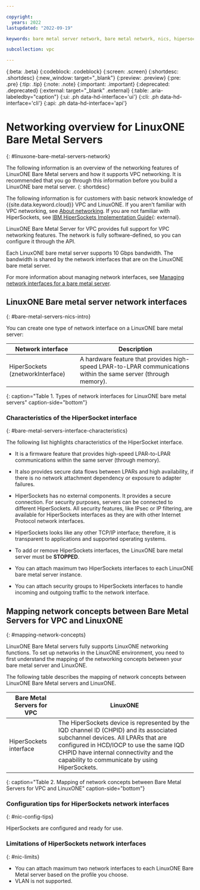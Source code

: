 ```yaml
---

copyright:
  years: 2022
lastupdated: "2022-09-19"

keywords: bare metal server network, bare metal network, nics, hipersocket, network overview

subcollection: vpc

---
```


{:beta: .beta}
{:codeblock: .codeblock}
{:screen: .screen}
{:shortdesc: .shortdesc}
{:new_window: target="_blank"}
{:preview: .preview}
{:pre: .pre}
{:tip: .tip}
{:note: .note}
{:important: .important}
{:deprecated: .deprecated}
{:external: target="_blank" .external}
{:table: .aria-labeledby="caption"}
{:ui: .ph data-hd-interface='ui'}
{:cli: .ph data-hd-interface='cli'}
{:api: .ph data-hd-interface='api'}

# Networking overview for LinuxONE Bare Metal Servers
{: #linuxone-bare-metal-servers-network}


The following information is an overview of the networking features of LinuxONE Bare Metal servers and how it supports VPC networking. It is recommended that you go through this information before you build a LinuxONE bare metal server.
{: shortdesc}


The following information is for customers with basic network knowledge of {{site.data.keyword.cloud}} VPC and LinuxONE. If you aren't familiar with VPC networking, see [About networking](/docs/vpc?topic=vpc-about-networking-for-vpc). If you are not familiar with HiperSockets, see [IBM HiperSockets Implementation Guide](https://www.redbooks.ibm.com/redbooks/pdfs/sg246816.pdf){: external}.

LinuxONE Bare Metal Server for VPC provides full support for VPC networking features. The network is fully software-defined, so you can configure it through the API.

Each LinuxONE bare metal server supports 10 Gbps bandwidth. The bandwidth is shared by the network interfaces that are on the LinuxONE bare metal server.

For more information about managing network interfaces, see [Managing network interfaces for a bare metal server](/docs/vpc?topic=vpc-managing-nic-for-bare-metal-servers).

## LinuxONE Bare metal server network interfaces
{: #bare-metal-servers-nics-intro}

You can create one type of network interface on a LinuxONE bare metal server:

| Network interface | Description |
|-----|-----|
| HiperSockets (znetworkInterface) | A hardware feature that provides high-speed LPAR-to-LPAR communications within the same server (through memory). |
{: caption="Table 1. Types of network interfaces for LinuxONE bare metal servers" caption-side="bottom"}


### Characteristics of the HiperSocket interface
{: #bare-metal-servers-interface-characteristics}

The following list highlights characteristics of the HiperSocket interface.

* It is a firmware feature that provides high-speed LPAR-to-LPAR communications within the same server (through memory).

* It also provides secure data flows between LPARs and high availability, if there is no network attachment dependency or exposure to adapter failures.

* HiperSockets has no external components. It provides a secure connection. For security purposes, servers can be connected to different HiperSockets. All security features, like IPsec or IP filtering, are available for HiperSockets interfaces as they are with other Internet Protocol network interfaces.

* HiperSockets looks like any other TCP/IP interface; therefore, it is transparent to applications and supported operating systems.

* To add or remove HiperSockets interfaces, the LinuxONE bare metal server must be **STOPPED**.

* You can attach maximum two HiperSockets interfaces to each LinuxONE bare metal server instance.

* You can attach security groups to HiperSockets interfaces to handle incoming and outgoing traffic to the network interface.

## Mapping network concepts between Bare Metal Servers for VPC and LinuxONE
{: #mapping-network-concepts}

LinuxONE Bare Metal servers fully supports LinuxONE networking functions. To set up networks in the LinuxONE environment, you need to first understand the mapping of the networking concepts between your bare metal server and LinuxONE.

The following table describes the mapping of network concepts between LinuxONE Bare Metal servers and LinuxONE.

| Bare Metal Servers for VPC | LinuxONE |
|---------|---------|
| HiperSockets interface | The HiperSockets device is represented by the IQD channel ID (CHPID) and its associated subchannel devices. All LPARs that are configured in HCD/IOCP to use the same IQD CHPID have internal connectivity and the capability to communicate by using HiperSockets. |
{: caption="Table 2. Mapping of network concepts between Bare Metal Servers for VPC and LinuxONE" caption-side="bottom"}


### Configuration tips for HiperSockets network interfaces
{: #nic-config-tips}

HiperSockets are configured and ready for use.


### Limitations of HiperSockets network interfaces
{: #nic-limits}

* You can attach maximum two network interfaces to each LinuxONE Bare Metal server based on the profile you choose.
* VLAN is not supported.



